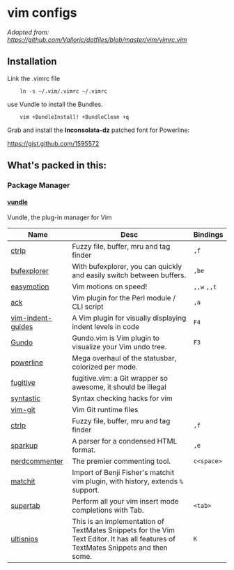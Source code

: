 # vim configs

 *Adapted from: https://github.com/Valloric/dotfiles/blob/master/vim/vimrc.vim*

## Installation

Link the .vimrc file

		ln -s ~/.vim/.vimrc ~/.vimrc


use Vundle to install the Bundles.

		vim +BundleInstall! +BundleClean +q

Grab and install the **Inconsolata-dz** patched font for Powerline:

<https://gist.github.com/1595572>

## What's packed in this:

### Package Manager

#### [vundle](https://github.com/gmarik/vundle)
Vundle, the plug-in manager for Vim


Name	     |  Desc                                       | Bindings
------------ | ------------------------------------------- | ------------
[ctrlp](https://github.com/kien/ctrlp.vim) | Fuzzy file, buffer, mru and tag finder | `,f`
[bufexplorer](https://github.com/c9s/bufexplorer) | With bufexplorer, you can quickly and easily switch between buffers. | `,be`
[easymotion](https://github.com/Lokaltog/vim-easymotion) | Vim motions on speed!  | `,,w` `,,t`
[ack](https://github.com/mileszs/ack.vim) | Vim plugin for the Perl module / CLI script | `,a`
[vim-indent-guides](https://github.com/nathanaelkane/vim-indent-guides) | A Vim plugin for visually displaying indent levels in code | `F4`
[Gundo](https://github.com/sjl/gundo.vim/) | Gundo.vim is Vim plugin to visualize your Vim undo tree. | `F3`
[powerline](https://github.com/Lokaltog/vim-powerline) | Mega overhaul of the statusbar, colorized per mode.
[fugitive](https://github.com/tpope/vim-fugitive) | fugitive.vim: a Git wrapper so awesome, it should be illegal
[syntastic](https://github.com/scrooloose/syntastic) | Syntax checking hacks for vim
[vim-git](https://github.com/tpope/vim-git) | Vim Git runtime files
[ctrlp](https://github.com/kien/ctrlp.vim) | Fuzzy file, buffer, mru and tag finder | `,f`
[sparkup](https://github.com/rstacruz/sparkup) | A parser for a condensed HTML format. | `,e`
[nerdcommenter](https://github.com/scrooloose/nerdcommenter) | The premier commenting tool. | `c<space>`
[matchit](https://github.com/mirell/vim-matchit) | Import of Benji Fisher's matchit vim plugin, with history, extends `%` support.
[supertab](https://github.com/ervandew/supertab) | Perform all your vim insert mode completions with Tab. | `<tab>`
[ultisnips](https://github.com/SirVer/ultisnips) | This is an implementation of TextMates Snippets for the Vim Text Editor. It has all features of TextMates Snippets and then some. | `K`


